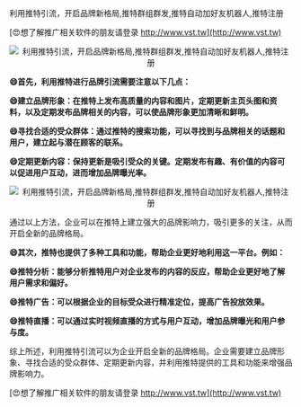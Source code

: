 利用推特引流，开启品牌新格局,推特群组群发,推特自动加好友机器人,推特注册

[😍想了解推广相关软件的朋友请登录 http://www.vst.tw](http://www.vst.tw)

 <center><img src="https://vst.tw/MP4/tuiguang/png/5.png" alt="利用推特引流，开启品牌新格局,推特群组群发,推特自动加好友机器人,推特注册"></center>

**😄首先，利用推特进行品牌引流需要注意以下几点：**

**😄建立品牌形象：在推特上发布高质量的内容和图片，定期更新主页头图和资料，以及定期发布品牌相关的内容，可以使品牌形象更加清晰和鲜明。**

**😄寻找合适的受众群体：通过推特的搜索功能，可以寻找到与品牌相关的话题和用户，建立起与潜在顾客的联系。**

**😄定期更新内容：保持更新是吸引受众的关键。定期发布有趣、有价值的内容可以促进用户互动，进而增加品牌曝光率。**

 <center><img src="https://vst.tw/MP4/tuiguang/png/3.png" alt="利用推特引流，开启品牌新格局,推特群组群发,推特自动加好友机器人,推特注册"></center>

通过以上方法，企业可以在推特上建立强大的品牌影响力，吸引更多的关注，从而开启全新的品牌格局。

**😄其次，推特也提供了多种工具和功能，帮助企业更好地利用这一平台。例如：**

**😄推特分析：能够分析推特用户对企业发布的内容的反应，帮助企业更好地了解用户需求和偏好。**

**😄推特广告：可以根据企业的目标受众进行精准定位，提高广告投放效果。**

**😄推特直播：可以通过实时视频直播的方式与用户互动，增加品牌曝光和用户参与度。**

综上所述，利用推特引流可以为企业开启全新的品牌格局。企业需要建立品牌形象、寻找合适的受众群体、定期更新内容，并利用推特提供的工具和功能来增强品牌影响力。

[😍想了解推广相关软件的朋友请登录 http://www.vst.tw](http://www.vst.tw)



